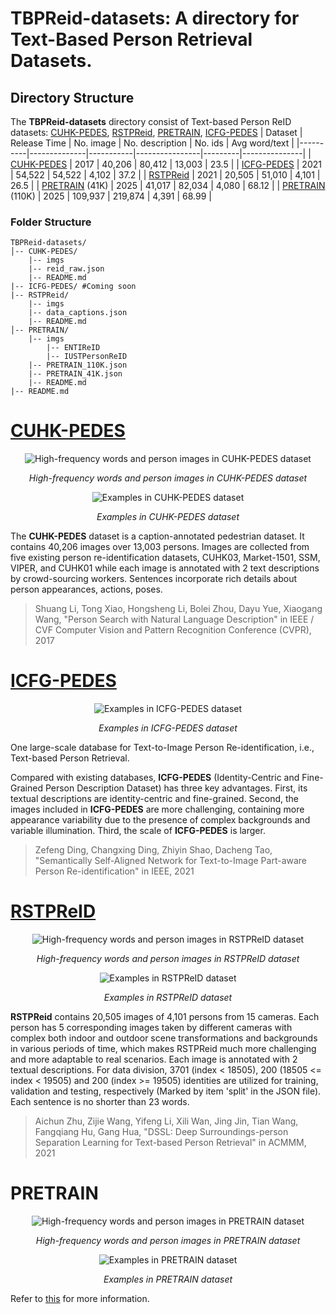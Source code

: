 # TBPReid-datasets: A directory for Text-Based Person Retrieval Datasets.

## Directory Structure

The **TBPReid-datasets** directory consist of Text-based Person ReID datasets: [CUHK-PEDES](#CUHK-PEDES), [RSTPReid](#RSTPReID), [PRETRAIN](#PRETRAIN), [ICFG-PEDES](#ICFG-PEDES)
| Dataset | Release Time | No. image | No. description | No. ids | Avg word/text |
|----------|--------------|-----------|----------------|---------|---------------|
| [CUHK-PEDES](#CUHK-PEDES) | 2017 | 40,206 | 80,412 | 13,003 | 23.5 |
| [ICFG-PEDES](#ICFG-PEDES) | 2021 | 54,522 | 54,522 | 4,102 | 37.2 |
| [RSTPReid](#RSTPReID) | 2021 | 20,505 | 51,010 | 4,101 | 26.5 |
| [PRETRAIN](#PRETRAIN) (41K) | 2025 | 41,017 | 82,034 | 4,080 | 68.12 |
| [PRETRAIN](#PRETRAIN) (110K) | 2025 | 109,937 | 219,874 | 4,391 | 68.99 |

### Folder Structure

```
TBPReid-datasets/
│-- CUHK-PEDES/    
    |-- imgs
    |-- reid_raw.json     
    |-- README.md
|-- ICFG-PEDES/ #Coming soon
|-- RSTPReid/
    |-- imgs
    |-- data_captions.json 
    |-- README.md
│-- PRETRAIN/
    |-- imgs
        |-- ENTIReID
        |-- IUSTPersonReID
    |-- PRETRAIN_110K.json
    |-- PRETRAIN_41K.json     
    |-- README.md
|-- README.md
```
# [CUHK-PEDES](https://github.com/ShuangLI59/Person-Search-with-Natural-Language-Description)
<p align="center">
  <img src="asset/CUHK_PEDES/image.jpg" alt="High-frequency words and person images in CUHK-PEDES dataset">
</p>

<p align="center">
  <em>High-frequency words and person images in CUHK-PEDES dataset</em>
</p>

<p align="center">
  <img src="asset/CUHK_PEDES/CUHK_PEDES.jpg" alt="Examples in CUHK-PEDES dataset">
</p>

<p align="center">
  <em>Examples in CUHK-PEDES dataset</em>
</p>

The **CUHK-PEDES** dataset is a caption-annotated pedestrian dataset. It contains 40,206 images over 13,003 persons. Images are collected from five existing person re-identification datasets, CUHK03, Market-1501, SSM, VIPER, and CUHK01 while each image is annotated with 2 text descriptions by crowd-sourcing workers. Sentences incorporate rich details about person appearances, actions, poses.

>Shuang Li, Tong Xiao, Hongsheng Li, Bolei Zhou, Dayu Yue, Xiaogang Wang, "Person Search with Natural Language Description" in IEEE / CVF Computer Vision and Pattern Recognition Conference (CVPR), 2017


# [ICFG-PEDES](https://github.com/zifyloo/SSAN)
<p align="center">
  <img src="asset/ICFG_PEDES/ICFG-PEDES.png" alt="Examples in ICFG-PEDES dataset">
</p>

<p align="center">
  <em>Examples in ICFG-PEDES dataset</em>
</p>

One large-scale database for Text-to-Image Person Re-identification, i.e., Text-based Person Retrieval.

Compared with existing databases, **ICFG-PEDES** (Identity-Centric and Fine-Grained Person Description Dataset) has three key advantages. First, its textual descriptions are identity-centric and fine-grained. Second, the images included in **ICFG-PEDES** are more challenging, containing more appearance variability due to the presence of complex backgrounds and variable illumination. Third, the scale of **ICFG-PEDES** is larger.

>Zefeng Ding, Changxing Ding, Zhiyin Shao, Dacheng Tao, "Semantically Self-Aligned Network for Text-to-Image Part-aware Person Re-identification" in IEEE, 2021

# [RSTPReID](https://github.com/NjtechCVLab/RSTPReid-Dataset)
<p align="center">
  <img src="asset/RSTPReID/MM2021Dataset.png" alt="High-frequency words and person images in RSTPReID dataset">
</p>

<p align="center">
  <em>High-frequency words and person images in RSTPReID dataset</em>
</p>

<p align="center">
  <img src="asset/RSTPReID/RSTPReID.png" alt="Examples in RSTPReID dataset">
</p>

<p align="center">
  <em>Examples in RSTPReID dataset</em>
</p>

**RSTPReid** contains 20,505 images of 4,101 persons from 15 cameras. Each person has 5 corresponding images taken by different cameras with complex both indoor and outdoor scene transformations and backgrounds in various periods of time, which makes RSTPReid much more challenging and more adaptable to real scenarios. Each image is annotated with 2 textual descriptions. For data division, 3701 (index < 18505), 200 (18505 <= index < 19505) and 200 (index >= 19505) identities are utilized for training, validation and testing, respectively (Marked by item 'split' in the JSON file). Each sentence is no shorter than 23 words.

>Aichun Zhu, Zijie Wang, Yifeng Li, Xili Wan, Jing Jin, Tian Wang, Fangqiang Hu, Gang Hua, "DSSL: Deep Surroundings-person Separation Learning for Text-based Person Retrieval" in ACMMM, 2021

# PRETRAIN

<p align="center">
  <img src="asset/PRETRAIN/img.jpg" alt="High-frequency words and person images in PRETRAIN dataset">
</p>

<p align="center">
  <em>High-frequency words and person images in PRETRAIN dataset</em>
</p>

<p align="center">
  <img src="asset/PRETRAIN/PRETRAIN.png" alt="Examples in PRETRAIN dataset">
</p>

<p align="center">
  <em>Examples in PRETRAIN dataset</em>
</p>



Refer to [this](PRETRAIN/README.md) for more information.

